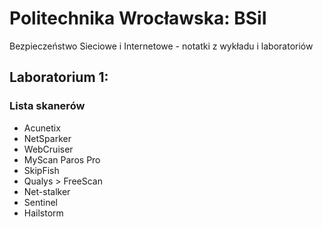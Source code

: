 # Politechnika Wrocławska: BSiI

Bezpieczeństwo Sieciowe i Internetowe - notatki z wykładu i laboratoriów

## Laboratorium 1:

### Lista skanerów

* Acunetix
* NetSparker
* WebCruiser
* MyScan Paros Pro
* SkipFish
* Qualys > FreeScan
* Net-stalker
* Sentinel
* Hailstorm
